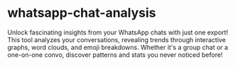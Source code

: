 # whatsapp-chat-analysis
Unlock fascinating insights from your WhatsApp chats with just one export! This tool analyzes your conversations, revealing trends through interactive graphs, word clouds, and emoji breakdowns. Whether it's a group chat or a one-on-one convo, discover patterns and stats you never noticed before!

